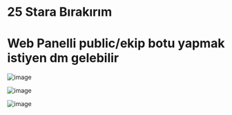# 25 Stara Bırakırım

# Web Panelli public/ekip botu yapmak istiyen dm gelebilir

![image](https://cdn.discordapp.com/attachments/1091849068109647912/1095782851510796429/image.png)

![image](https://cdn.discordapp.com/attachments/1091849068109647912/1095782957404393512/image.png)

![image](https://cdn.discordapp.com/attachments/1091849068109647912/1095783010311344159/image.png)
